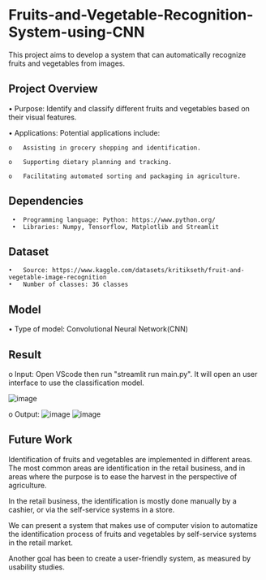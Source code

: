 # Fruits-and-Vegetable-Recognition-System-using-CNN

This project aims to develop a system that can automatically recognize fruits and vegetables from images.

## Project Overview

•	Purpose: Identify and classify different fruits and vegetables based on their visual features.

•	Applications: Potential applications include:

    o	Assisting in grocery shopping and identification.
  
    o	Supporting dietary planning and tracking.
  
    o	Facilitating automated sorting and packaging in agriculture.

## Dependencies

     •	Programming language: Python: https://www.python.org/
     •	Libraries: Numpy, Tensorflow, Matplotlib and Streamlit

## Dataset

    •	Source: https://www.kaggle.com/datasets/kritikseth/fruit-and-vegetable-image-recognition
    •	Number of classes: 36 classes

## Model

•	Type of model: Convolutional Neural Network(CNN)

## Result

o	Input: Open VScode then run "streamlit run main.py". It will open an user interface to use the classification model.

![image](https://github.com/ajaypandit0994253/Fruits-and-Vegetable-Recognition-System-using-CNN/assets/129199295/739b6304-0437-4ac6-b7d8-d951f249ce7f)

o	Output: ![image](https://github.com/ajaypandit0994253/Fruits-and-Vegetable-Recognition-System-using-CNN/assets/129199295/9b709a9f-1f5c-4b46-a698-7aee54f5d922)
            ![image](https://github.com/ajaypandit0994253/Fruits-and-Vegetable-Recognition-System-using-CNN/assets/129199295/0b745ece-d5d3-4394-8c60-a08145a93a79)


## Future Work

Identification of fruits and vegetables are implemented in different areas. The most common areas are identification in the retail business, and in areas where the purpose is to ease the harvest in the perspective of agriculture.

In the retail business, the identification is mostly done manually by a cashier, or via the self-service systems in a store.

We can present a system that makes use of computer vision to automatize the identification process of fruits and vegetables by self-service systems in the retail market.

Another goal has been to create a user-friendly system, as measured by usability studies.

